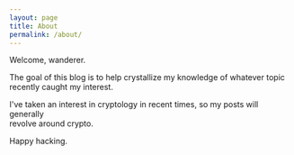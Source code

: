 ```yaml
---
layout: page
title: About
permalink: /about/
---
```


Welcome, wanderer.

The goal of this blog is to help crystallize my knowledge of whatever topic recently caught my interest.

I've taken an interest in cryptology in recent times, so my posts will generally  
revolve around crypto.

Happy hacking.
